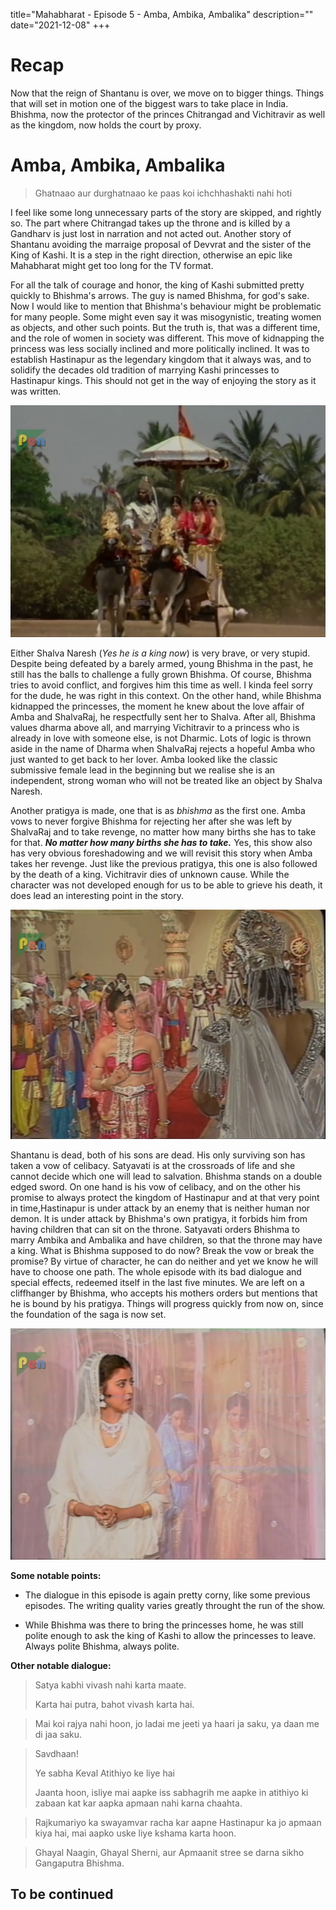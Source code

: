 title="Mahabharat - Episode 5 - Amba, Ambika, Ambalika"
description=""
date="2021-12-08"
+++
# Recap

Now that the reign of Shantanu is over, we move on to bigger things. Things that will set in motion one of the biggest wars to take place in India. Bhishma, now the protector of the princes Chitrangad and Vichitravir as well as the kingdom, now holds the court by proxy. 

# Amba, Ambika, Ambalika

>Ghatnaao aur durghatnaao ke paas koi ichchhashakti nahi hoti

I feel like some long unnecessary parts of the story are skipped, and rightly so. The part where Chitrangad takes up the throne and is killed by a Gandharv is just lost in narration and not acted out. Another story of Shantanu avoiding the marraige proposal of Devvrat and the sister of the King of Kashi. It is a step in the right direction, otherwise an epic like Mahabharat might get too long for the TV format. 

For all the talk of courage and honor, the king of Kashi submitted pretty quickly to Bhishma's arrows. The guy is named Bhishma, for god's sake. Now I would like to mention that Bhishma's behaviour might be problematic for many people. Some might even say it was misogynistic, treating women as objects, and other such points. But the truth is, that was a different time, and the role of women in society was different. This move of kidnapping the princess was less socially inclined and more politically inclined. It was to establish Hastinapur as the legendary kingdom that it always was, and to solidify the decades old tradition of marrying Kashi princesses to Hastinapur kings. This should not get in the way of enjoying the story as it was written.

![Bhishma kidnaps the princesses](/static/images/mahabharat/ep_5_1.webp)

Either Shalva Naresh (*Yes he is a king now*) is very brave, or very stupid. Despite being defeated by a barely armed, young Bhishma in the past, he still has the balls to challenge a fully grown Bhishma. Of course, Bhishma tries to avoid conflict, and forgives him this time as well. I kinda feel sorry for the dude, he was right in this context. On the other hand, while Bhishma kidnapped the princesses, the moment he knew about the love affair of Amba and ShalvaRaj, he respectfully sent her to Shalva. After all, Bhishma values dharma above all, and marrying Vichitravir to a princess who is already in love with someone else, is not Dharmic. Lots of logic is thrown aside in the name of Dharma when ShalvaRaj rejects a hopeful Amba who just wanted to get back to her lover. Amba looked like the classic submissive female lead in the beginning but we realise she is an independent, strong woman who will not be treated like an object by Shalva Naresh.

Another pratigya is made, one that is as *bhishma* as the first one. Amba vows to never forgive Bhishma for rejecting her after she was left by ShalvaRaj and to take revenge, no matter how many births she has to take for that. ***No matter how many births she has to take.*** Yes, this show also has very obvious foreshadowing and we will revisit this story when Amba takes her revenge. Just like the previous pratigya, this one is also followed by the death of a king. Vichitravir dies of unknown cause. While the character was not developed enough for us to be able to grieve his death, it does lead an interesting point in the story.

![Amba Vows revenge](/static/images/mahabharat/ep_5_2.webp)

Shantanu is dead, both of his sons are dead. His only surviving son has taken a vow of celibacy. Satyavati is at the crossroads of life and she cannot decide which one will lead to salvation. Bhishma stands on a double edged sword. On one hand is his vow of celibacy, and on the other his promise to always protect the kingdom of Hastinapur and at that very point in time,Hastinapur is under attack by an enemy that is neither human nor demon. It is under attack by Bhishma's own pratigya, it forbids him from having children that can sit on the throne. Satyavati orders Bhishma to marry Ambika and Ambalika and have children, so that the throne may have a king. What is Bhishma supposed to do now? Break the vow or break the promise? By virtue of character, he can do neither and yet we know he will have to choose one path. The whole episode with its bad dialogue and special effects, redeemed itself in the last five minutes. We are left on a cliffhanger by Bhishma, who accepts his mothers orders but mentions that he is bound by his pratigya. Things will progress quickly from now on, since the foundation of the saga is now set. 

![Bhishma's Dilemma](/static/images/mahabharat/ep_5_3.webp)

**Some notable points:**
* The dialogue in this episode is again pretty corny, like some previous episodes. The writing quality varies greatly throught the run of the show.

* While Bhishma was there to bring the princesses home, he was still polite enough to ask the king of Kashi to allow the princesses to leave. Always polite Bhishma, always polite.

**Other notable dialogue:**
>Satya kabhi vivash nahi karta maate.
>
>Karta hai putra, bahot vivash karta hai.

>Mai koi rajya nahi hoon, jo ladai me jeeti ya haari ja saku, ya daan me di jaa saku.

>Savdhaan! 
>
>Ye sabha Keval Atithiyo ke liye hai
>
>Jaanta hoon, isliye mai aapke iss sabhagrih me aapke in atithiyo ki zabaan kat kar aapka apmaan nahi karna chaahta.

>Rajkumariyo ka swayamvar racha kar aapne Hastinapur ka jo apmaan kiya hai, mai aapko uske liye kshama karta hoon.

>Ghayal Naagin, Ghayal Sherni, aur Apmaanit stree se darna sikho Gangaputra Bhishma.

## To be continued

